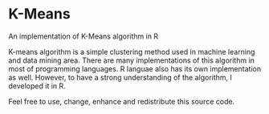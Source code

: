 K-Means
=======

An implementation of K-Means algorithm in R

K-means algorithm is a simple clustering method used in machine learning and data mining area. There are many implementations of this algorithm in most of programming languages. R languae also has its own implementation as well. However, to have a strong understanding of the algorithm, I developed it in R.

Feel free to use, change, enhance and redistribute this source code.
